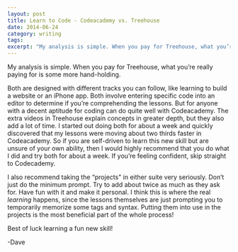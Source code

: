```yaml
---
layout: post
title: Learn to Code - Codeacademy vs. Treehouse
date: 2014-06-24
category: writing
tags:
excerpt: "My analysis is simple. When you pay for Treehouse, what you’re really paying for is some more hand-holding. Both are designed with different tracks you can follow, like learning to build a website or..."
---
```


My analysis is simple. When you pay for Treehouse, what you’re really paying for is some more hand-holding.

Both are designed with different tracks you can follow, like learning to build a website or an iPhone app. Both involve entering specific code into an editor to determine if you’re comprehending the lessons. But for anyone with a decent aptitude for coding can do quite well with Codeacademy. The extra videos in Treehouse explain concepts in greater depth, but they also add a lot of time. I started out doing both for about a week and quickly discovered that my lessons were moving about two thirds faster in Codeacademy. So if you are self-driven to learn this new skill but are unsure of your own ability, then I would highly recommend that you do what I did and try both for about a week. If you’re feeling confident, skip straight to Codecademy.

I also recommend taking the “projects" in either suite very seriously. Don’t just do the minimum prompt. Try to add about twice as much as they ask for. Have fun with it and make it personal. I think this is where the real _learning_ happens, since the lessons themselves are just prompting you to temporarily memorize some tags and syntax. Putting them into use in the projects is the most beneficial part of the whole process!

Best of luck learning a fun new skill!

-Dave
